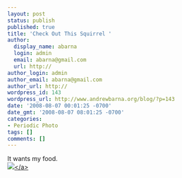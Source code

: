 ```yaml
---
layout: post
status: publish
published: true
title: 'Check Out This Squirrel '
author:
  display_name: abarna
  login: admin
  email: abarna@gmail.com
  url: http://
author_login: admin
author_email: abarna@gmail.com
author_url: http://
wordpress_id: 143
wordpress_url: http://www.andrewbarna.org/blog/?p=143
date: '2008-08-07 00:01:25 -0700'
date_gmt: '2008-08-07 08:01:25 -0700'
categories:
- Periodic Photo
tags: []
comments: []
---
```

<p>It wants my food.<br &#47;><a href="http:&#47;&#47;andrewbarna.org&#47;photos&#47;gallery&#47;main.php?g2_view=core.DownloadItem&amp;g2_itemId=17037"><img src="http:&#47;&#47;andrewbarna.org&#47;photos&#47;gallery&#47;main.php?g2_view=core.DownloadItem&amp;g2_itemId=17038&amp;g2_serialNumber=2" &#47;><&#47;a></p>
